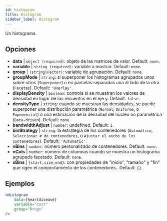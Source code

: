 ```yaml
---
id: histogram
title: Histogram
sidebar_label: Histogram
---
```


Un histograma.

## Opciones

* __data__ | `object (required)`: objeto de las matrices de valor. Default: `none`.
* __variable__ | `string (required)`: variable a mostrar. Default: `none`.
* __group__ | `(string|Factor)`: variable de agrupación. Default: `none`.
* __groupMode__ | `string`: si superponer los histogramas agrupados unos sobre otros (`Superponer`) o en parcelas separadas una al lado de la otra (`Facetas`). Default: `'Overlay'`.
* __displayDensity__ | `boolean`: controla si se muestran los valores de densidad en lugar de los recuentos en el eje y. Default: `false`.
* __densityType__ | `string`: cuando se muestran las densidades, se puede superponer una distribución paramétrica (`Normal`, `Uniforme`, o `Exponencial`) o una estimación de la densidad del núcleo no paramétrica (`Data-driven`). Default: `none`.
* __bandwidthAdjust__ | `number`: undefined. Default: `1`.
* __binStrategy__ | `string`: la estrategia de los contenedores (`Automático`, `Seleccionar # de contenedores`, o `Ajustar el ancho de los contenedores`). Default: `'Automatic'`.
* __nBins__ | `number`: número personalizado de contenedores. Default: `none`.
* __nCols__ | `number`: número de columnas cuando se muestra un histograma agrupado facetado. Default: `none`.
* __xBins__ | `{start,size,end}`: con propiedades de "inicio", "tamaño" y "fin" que rigen el comportamiento de los contenedores.. Default: `{}`.


## Ejemplos

```jsx live
<Histogram 
    data={heartdisease} 
    variable="Cost"
    group="Drugs"
/>
```

